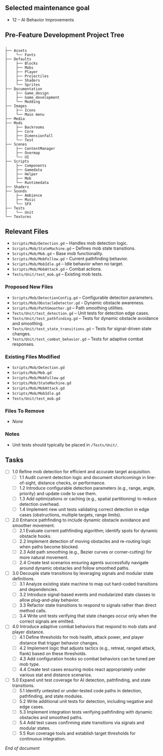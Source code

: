 ## Selected maintenance goal
- 12 – AI Behavior Improvements

## Pre-Feature Development Project Tree
```
.
├── Assets
│    └── Fonts
├── Defaults
│    ├── Blocks
│    ├── Mobs
│    ├── Player
│    ├── Projectiles
│    ├── Shaders
│    └── Sprites
├── Documentation
│    ├── Game_design
│    ├── Game_development
│    └── Modding
├── Images
│    ├── Icons
│    └── Main menu
├── Media
├── Mods
│    ├── Backrooms
│    ├── Core
│    ├── Dimensionfall
│    └── Test
├── Scenes
│    ├── ContentManager
│    ├── Overmap
│    └── UI
├── Scripts
│    ├── Components
│    ├── Gamedata
│    ├── Helper
│    ├── Mob
│    └── Runtimedata
├── Shaders
├── Sounds
│    ├── Ambience
│    ├── Music
│    └── SFX
├── Tests
│    └── Unit
└── Textures
```

## Relevant Files
- `Scripts/Mob/Detection.gd` – Handles mob detection logic.
- `Scripts/Mob/StateMachine.gd` – Defines mob state transitions.
- `Scripts/Mob/Mob.gd` – Base mob functionality.
- `Scripts/Mob/MobFollow.gd` – Current pathfinding behavior.
- `Scripts/Mob/MobIdle.gd` – Idle behavior when no target.
- `Scripts/Mob/MobAttack.gd` – Combat actions.
- `Tests/Unit/test_mob.gd` – Existing mob tests.

### Proposed New Files
- `Scripts/Mob/DetectionConfig.gd` – Configurable detection parameters.
- `Scripts/Mob/ObstacleDetector.gd` – Dynamic obstacle awareness.
- `Scripts/Mob/PathSmoother.gd` – Path smoothing utilities.
- `Tests/Unit/test_detection.gd` – Unit tests for detection edge cases.
- `Tests/Unit/test_pathfinding.gd` – Tests for dynamic obstacle avoidance and smoothing.
- `Tests/Unit/test_state_transitions.gd` – Tests for signal-driven state changes.
- `Tests/Unit/test_combat_behavior.gd` – Tests for adaptive combat responses.

### Existing Files Modified
- `Scripts/Mob/Detection.gd`
- `Scripts/Mob/Mob.gd`
- `Scripts/Mob/MobFollow.gd`
- `Scripts/Mob/StateMachine.gd`
- `Scripts/Mob/MobAttack.gd`
- `Scripts/Mob/MobIdle.gd`
- `Tests/Unit/test_mob.gd`

### Files To Remove
- _None_

### Notes
- Unit tests should typically be placed in `/Tests/Unit/`.

## Tasks
- [ ] 1.0 Refine mob detection for efficient and accurate target acquisition.
  - [ ] 1.1 Audit current detection logic and document shortcomings in line-of-sight, distance checks, or performance.
  - [ ] 1.2 Introduce configurable detection parameters (e.g., range, angle, priority) and update code to use them.
  - [ ] 1.3 Add optimizations or caching (e.g., spatial partitioning) to reduce detection overhead.
  - [ ] 1.4 Implement new unit tests validating correct detection in edge cases (obstructions, multiple targets, range limits).
- [ ] 2.0 Enhance pathfinding to include dynamic obstacle avoidance and smoother movement.
  - [ ] 2.1 Evaluate current pathfinding algorithm; identify spots for dynamic obstacle hooks.
  - [ ] 2.2 Implement detection of moving obstacles and re-routing logic when paths become blocked.
  - [ ] 2.3 Add path smoothing (e.g., Bezier curves or corner-cutting) for more natural movement.
  - [ ] 2.4 Create test scenarios ensuring agents successfully navigate around dynamic obstacles and follow smoothed paths.
- [ ] 3.0 Decouple state transitions by leveraging signals and modular state definitions.
  - [ ] 3.1 Analyze existing state machine to map out hard-coded transitions and dependencies.
  - [ ] 3.2 Introduce signal-based events and modularized state classes to allow plug-and-play behavior.
  - [ ] 3.3 Refactor state transitions to respond to signals rather than direct method calls.
  - [ ] 3.4 Write unit tests verifying that state changes occur only when the correct signals are emitted.
- [ ] 4.0 Introduce adaptive combat behaviors that respond to mob stats and player distance.
  - [ ] 4.1 Define thresholds for mob health, attack power, and player distance that trigger behavior changes.
  - [ ] 4.2 Implement logic that adjusts tactics (e.g., retreat, ranged attack, flank) based on these thresholds.
  - [ ] 4.3 Add configuration hooks so combat behaviors can be tuned per mob type.
  - [ ] 4.4 Create test cases ensuring mobs react appropriately under various stat and distance scenarios.
- [ ] 5.0 Expand unit test coverage for AI detection, pathfinding, and state transitions.
  - [ ] 5.1 Identify untested or under-tested code paths in detection, pathfinding, and state modules.
  - [ ] 5.2 Write additional unit tests for detection, including negative and edge cases.
  - [ ] 5.3 Implement integration tests verifying pathfinding with dynamic obstacles and smoothed paths.
  - [ ] 5.4 Add test cases confirming state transitions via signals and modular states.
  - [ ] 5.5 Run coverage tools and establish target thresholds for continuous integration.

*End of document*
